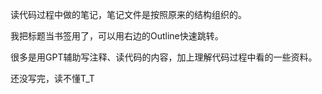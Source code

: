 读代码过程中做的笔记，笔记文件是按照原来的结构组织的。

我把标题当书签用了，可以用右边的Outline快速跳转。

很多是用GPT辅助写注释、读代码的内容，加上理解代码过程中看的一些资料。

还没写完，读不懂T_T